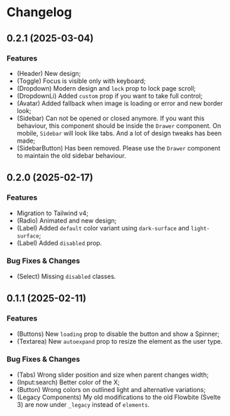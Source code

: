 # Changelog

## 0.2.1 (2025-03-04)

### Features
- (Header) New design;
- (Toggle) Focus is visible only with keyboard;
- (Dropdown) Modern design and `lock` prop to lock page scroll;
- (DropdownLi) Added `custom` prop if you want to take full control;
- (Avatar) Added fallback when image is loading or error and new border look;
- (Sidebar) Can not be opened or closed anymore. If you want this behaviour, this component should be inside the `Drawer` component. On mobile, `Sidebar` will look like tabs. And a lot of design tweaks has been made;
- (SidebarButton) Has been removed. Please use the `Drawer` component to maintain the old sidebar behaviour.

## 0.2.0 (2025-02-17)

### Features
- Migration to Tailwind v4;
- (Radio) Animated and new design;
- (Label) Added `default` color variant using `dark-surface` and `light-surface`;
- (Label) Added `disabled` prop.

### Bug Fixes & Changes
- (Select) Missing `disabled` classes.

## 0.1.1 (2025-02-11)

### Features

- (Buttons) New `loading` prop to disable the button and show a Spinner;
- (Textarea) New `autoexpand` prop to resize the element as the user type.

### Bug Fixes & Changes

- (Tabs) Wrong slider position and size when parent changes width;
- (Input:search) Better color of the X;
- (Button) Wrong colors on outlined light and alternative variations;
- (Legacy Components) My old modifications to the old Flowbite (Svelte 3) are now under `_legacy` instead of `elements`.